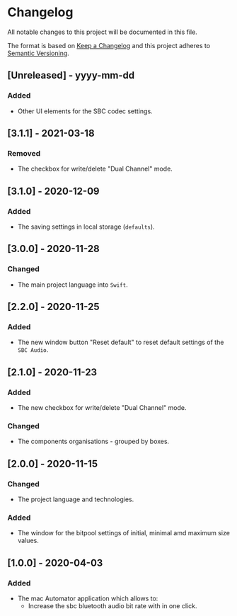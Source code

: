 # Changelog

All notable changes to this project will be documented in this file.

The format is based on [Keep a Changelog](http://keepachangelog.com/) and this project adheres to [Semantic Versioning](http://semver.org/).

## [Unreleased] - yyyy-mm-dd

### Added

- Other UI elements for the SBC codec settings.

## [3.1.1] - 2021-03-18

### Removed

- The checkbox for write/delete "Dual Channel" mode.

## [3.1.0] - 2020-12-09

### Added

- The saving settings in local storage (`defaults`).

## [3.0.0] - 2020-11-28

### Changed

- The main project language into `Swift`.

## [2.2.0] - 2020-11-25

### Added

- The new window button "Reset default" to reset default settings of the `SBC Audio`.

## [2.1.0] - 2020-11-23

### Added

- The new checkbox for write/delete "Dual Channel" mode.

### Changed

- The components organisations - grouped by boxes.

## [2.0.0] - 2020-11-15

### Changed

- The project language and technologies.

### Added

- The window for the bitpool settings of initial, minimal amd maximum size values.

## [1.0.0] - 2020-04-03

### Added
- The mac Automator application which allows to:
    - Increase the sbc bluetooth audio bit rate with in one click.
